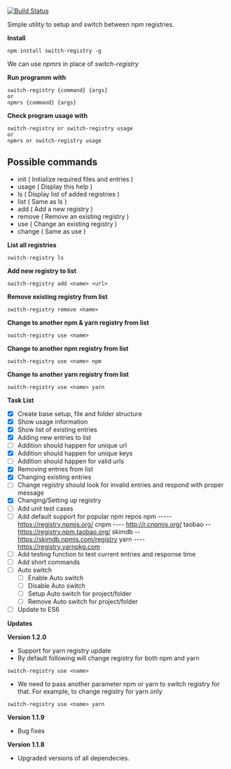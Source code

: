 [![Build Status](https://travis-ci.org/GeekAb/switch-registry.svg?branch=master)](https://travis-ci.org/GeekAb/switch-registry)

Simple utility to setup and switch between npm registries.

**Install**

```
npm install switch-registry -g
```
We can use *npmrs* in place of *switch-registry*

**Run programm with**
```
switch-registry {command} {args}
or
npmrs {command} {args}
```

**Check program usage with**
```
switch-registry or switch-registry usage
or
npmrs or switch-registry usage
```

**Possible commands**
----------------------------------------------
- init ( Initialize required files and entries )
- usage ( Display this help )
- ls ( Display list of added registries )
- list ( Same as ls )
- add ( Add a new registry )
- remove ( Remove an existing registry )
- use ( Change an existing registry )
- change ( Same as use )

**List all registries**
```
switch-registry ls
```

**Add new registry to list**
```
switch-registry add <name> <url>
```

**Remove existing registry from list**
```
switch-registry remove <name>
```

**Change to another npm & yarn registry from list**
```
switch-registry use <name>
```

**Change to another npm registry from list**
```
switch-registry use <name> npm
```
**Change to another yarn registry from list**
```
switch-registry use <name> yarn
```

**Task List**

- [x] Create base setup, file and folder structure
- [x] Show usage information
- [x] Show list of existing entries
- [x] Adding new entries to list
- [ ] Addition should happen for unique url
- [x] Addition should happen for unique keys
- [ ] Addition should happen for valid urls
- [x] Removing entries from list
- [x] Changing existing entries
- [ ] Change registry should look for invalid entries and respond with proper message
- [x] Changing/Setting up registry
- [ ] Add unit test cases
- [ ] Add default support for popular npm repos
        npm -----  https://registry.npmjs.org/
        cnpm ----  http://r.cnpmjs.org/
        taobao --  https://registry.npm.taobao.org/
        skimdb --  https://skimdb.npmjs.com/registry
        yarn ----  https://registry.yarnpkg.com
- [ ] Add testing function to test current entries and response time
- [ ] Add short commands
- [ ] Auto switch
    - [ ] Enable Auto switch
    - [ ] Disable Auto switch
    - [ ] Setup Auto switch for project/folder
    - [ ] Remove Auto switch for project/folder
- [ ] Update to ES6

**Updates**

**Version 1.2.0**
* Support for yarn registry update
* By default following will change registry for both npm and yarn
```
switch-registry use <name>
```
* We need to pass another parameter npm or yarn to switch registry for that.
For example, to change registry for yarn only
```
switch-registry use <name> yarn
```

**Version 1.1.9**
* Bug fixes

**Version 1.1.8**
* Upgraded versions of all dependecies.
